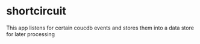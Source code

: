 shortcircuit
============

This app listens for certain coucdb events and stores them into a data store for later processing
